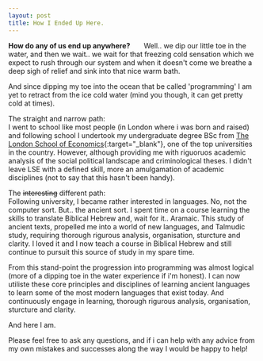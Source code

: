 ```yaml
---
layout: post
title: How I Ended Up Here.
---
```


**How do any of us end up anywhere?** &nbsp;&nbsp;&nbsp;&nbsp;&nbsp;&nbsp;Well.. we dip our little toe in the water, and then we wait.. we wait for that freezing cold sensation which we expect to rush through our system and when it doesn't come we breathe a deep sigh of relief and sink into that nice warm bath.

And since dipping my toe into the ocean that be called 'programming' I am yet to retract from the ice cold water (mind you though, it can get pretty cold at times).

The straight and narrow path:<br/>
I went to school like most people (in London where i was born and raised) and following school I undertook my undergraduate degree BSc from [The London School of Economics](../../../img/posts/lse-certificate.png){:target="_blank"}, one of the top universities in the country. However, although providing me with riguoruos academic analysis of the social political landscape and criminological theses. I didn't leave LSE with a defined skill, more an amulgamation of academic disciplines (not to say that this hasn't been handy).

The ~~interesting~~ different path:<br id="ancient">
Following university, I became rather interested in languages. No, not the computer sort. But.. the ancient sort. I spent time on a course learning the skills to translate Biblical Hebrew and, wait for it.. Aramaic. This study of ancient texts, propelled me into a world of new languages, and Talmudic study, requiring thorough rigurous analysis, organisation, sturcture and clarity. I loved it and I now teach a course in Biblical Hebrew and still continue to pursuit this source of study in my spare time.

From this stand-point the progression into programming was almost logical (more of a dipping toe in the water experience if i'm honest). I can now utiliste these core principles and disciplines of learning ancient languages to learn some of the most modern languages that exist today. And continuously engage in learning, thorough rigurous analysis, organisation, sturcture and clarity.

And here I am.

Please feel free to ask any questions, and if i can help with any advice from my own mistakes and successes along the way I would be happy to help!